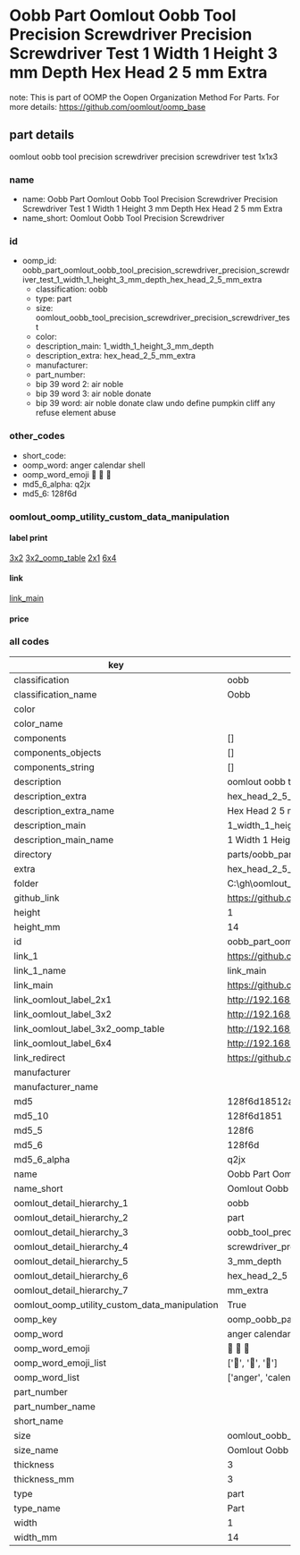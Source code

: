 # Oobb Part Oomlout Oobb Tool Precision Screwdriver Precision Screwdriver Test 1 Width 1 Height 3 mm Depth Hex Head 2 5 mm Extra  

note: This is part of OOMP the Oopen Organization Method For Parts. For more details: https://github.com/oomlout/oomp_base

##  part details
  



oomlout oobb tool precision screwdriver precision screwdriver test 1x1x3



### name
* name: Oobb Part Oomlout Oobb Tool Precision Screwdriver Precision Screwdriver Test 1 Width 1 Height 3 mm Depth Hex Head 2 5 mm Extra
* name_short: Oomlout Oobb Tool Precision Screwdriver
### id
* oomp_id: oobb_part_oomlout_oobb_tool_precision_screwdriver_precision_screwdriver_test_1_width_1_height_3_mm_depth_hex_head_2_5_mm_extra
  * classification: oobb
  * type: part
  * size: oomlout_oobb_tool_precision_screwdriver_precision_screwdriver_test
  * color: 
  * description_main: 1_width_1_height_3_mm_depth
  * description_extra: hex_head_2_5_mm_extra
  * manufacturer: 
  * part_number: 
  * bip 39 word 2: air noble
  * bip 39 word 3: air noble donate
  * bip 39 word: air noble donate claw undo define pumpkin cliff any refuse element abuse

### other_codes
* short_code: 
* oomp_word: anger calendar shell
* oomp_word_emoji :anger: :calendar: :shell:
* md5_6_alpha: q2jx
* md5_6: 128f6d






### oomlout_oomp_utility_custom_data_manipulation
#### label print
[3x2](http://192.168.1.245:1112/?label=oomp%20q2jx)
[3x2_oomp_table](http://192.168.1.108:1112/?label=oomp%20q2jx)
[2x1](http://192.168.1.242:1112/?label=oomp%20q2jx)
[6x4](http://192.168.1.55:1112/?label=oomp%20q2jx)    

#### link

[link_main](https://github.com/oomlout/oomlout_oobb_version_4_generated_parts/tree/main/navigation_oomp/oobb/part/oomlout_oobb_tool_precision_screwdriver_precision_screwdriver_test/1_width_1_height_3_mm_depth/hex_head_2_5_mm_extra/part)                              

#### price







### all codes 
| key | value |  
| --- | --- |  
| classification | oobb |  
| classification_name | Oobb |  
| color |  |  
| color_name |  |  
| components | [] |  
| components_objects | [] |  
| components_string | [] |  
| description | oomlout oobb tool precision screwdriver precision screwdriver test 1x1x3 |  
| description_extra | hex_head_2_5_mm_extra |  
| description_extra_name | Hex Head 2 5 mm Extra |  
| description_main | 1_width_1_height_3_mm_depth |  
| description_main_name | 1 Width 1 Height 3 mm Depth |  
| directory | parts/oobb_part_oomlout_oobb_tool_precision_screwdriver_precision_screwdriver_test_1_width_1_height_3_mm_depth_hex_head_2_5_mm_extra |  
| extra | hex_head_2_5_mm |  
| folder | C:\gh\oomlout_oobb_version_4_generated_parts\parts\oobb_part_oomlout_oobb_tool_precision_screwdriver_precision_screwdriver_test_1_width_1_height_3_mm_depth_hex_head_2_5_mm_extra |  
| github_link | https://github.com/oomlout/oomlout_oomp_part_src/tree/main/parts/oobb_part_oomlout_oobb_tool_precision_screwdriver_precision_screwdriver_test_1_width_1_height_3_mm_depth_hex_head_2_5_mm_extra |  
| height | 1 |  
| height_mm | 14 |  
| id | oobb_part_oomlout_oobb_tool_precision_screwdriver_precision_screwdriver_test_1_width_1_height_3_mm_depth_hex_head_2_5_mm_extra |  
| link_1 | https://github.com/oomlout/oomlout_oobb_version_4_generated_parts/tree/main/navigation_oomp/oobb/part/oomlout_oobb_tool_precision_screwdriver_precision_screwdriver_test/1_width_1_height_3_mm_depth/hex_head_2_5_mm_extra/part |  
| link_1_name | link_main |  
| link_main | https://github.com/oomlout/oomlout_oobb_version_4_generated_parts/tree/main/navigation_oomp/oobb/part/oomlout_oobb_tool_precision_screwdriver_precision_screwdriver_test/1_width_1_height_3_mm_depth/hex_head_2_5_mm_extra/part |  
| link_oomlout_label_2x1 | http://192.168.1.242:1112/?label=oomp%20q2jx |  
| link_oomlout_label_3x2 | http://192.168.1.245:1112/?label=oomp%20q2jx |  
| link_oomlout_label_3x2_oomp_table | http://192.168.1.108:1112/?label=oomp%20q2jx |  
| link_oomlout_label_6x4 | http://192.168.1.55:1112/?label=oomp%20q2jx |  
| link_redirect | https://github.com/oomlout/oomlout_oobb_version_4_generated_parts/tree/main/parts/oobb_oomlout_oobb_tool_precision_screwdriver_precision_screwdriver_test_01_01_03_ex_hex_head_2_5_mm |  
| manufacturer |  |  
| manufacturer_name |  |  
| md5 | 128f6d18512af5b4e67672a08225682b |  
| md5_10 | 128f6d1851 |  
| md5_5 | 128f6 |  
| md5_6 | 128f6d |  
| md5_6_alpha | q2jx |  
| name | Oobb Part Oomlout Oobb Tool Precision Screwdriver Precision Screwdriver Test 1 Width 1 Height 3 mm Depth Hex Head 2 5 mm Extra |  
| name_short | Oomlout Oobb Tool Precision Screwdriver |  
| oomlout_detail_hierarchy_1 | oobb |  
| oomlout_detail_hierarchy_2 | part |  
| oomlout_detail_hierarchy_3 | oobb_tool_precision |  
| oomlout_detail_hierarchy_4 | screwdriver_precision_screwdriver_test |  
| oomlout_detail_hierarchy_5 | 3_mm_depth |  
| oomlout_detail_hierarchy_6 | hex_head_2_5 |  
| oomlout_detail_hierarchy_7 | mm_extra |  
| oomlout_oomp_utility_custom_data_manipulation | True |  
| oomp_key | oomp_oobb_part_oomlout_oobb_tool_precision_screwdriver_precision_screwdriver_test_1_width_1_height_3_mm_depth_hex_head_2_5_mm_extra |  
| oomp_word | anger calendar shell |  
| oomp_word_emoji | :anger: :calendar: :shell: |  
| oomp_word_emoji_list | [':anger:', ':calendar:', ':shell:'] |  
| oomp_word_list | ['anger', 'calendar', 'shell'] |  
| part_number |  |  
| part_number_name |  |  
| short_name |  |  
| size | oomlout_oobb_tool_precision_screwdriver_precision_screwdriver_test |  
| size_name | Oomlout Oobb Tool Precision Screwdriver Precision Screwdriver Test |  
| thickness | 3 |  
| thickness_mm | 3 |  
| type | part |  
| type_name | Part |  
| width | 1 |  
| width_mm | 14 |  
